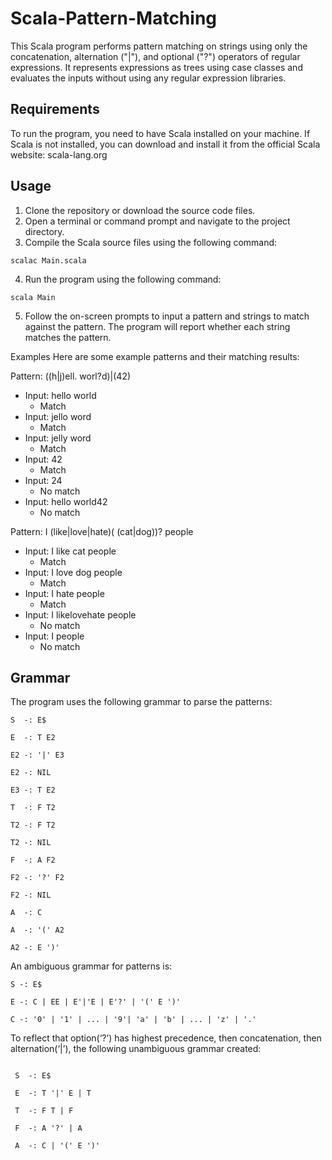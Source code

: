 # Scala-Pattern-Matching
This Scala program performs pattern matching on strings using only the concatenation, alternation ("|"), and optional ("?") operators of regular expressions. It represents expressions as trees using case classes and evaluates the inputs without using any regular expression libraries.

## Requirements
To run the program, you need to have Scala installed on your machine. If Scala is not installed, you can download and install it from the official Scala website: scala-lang.org

## Usage
1. Clone the repository or download the source code files.
2. Open a terminal or command prompt and navigate to the project directory.
3. Compile the Scala source files using the following command:
```
scalac Main.scala
```
4. Run the program using the following command:
```
scala Main
```
5. Follow the on-screen prompts to input a pattern and strings to match against the pattern. The program will report whether each string matches the pattern.

Examples
Here are some example patterns and their matching results:

Pattern: ((h|j)ell. worl?d)|(42)

- Input: hello world
    - Match
- Input: jello word
    - Match
- Input: jelly word
    - Match
- Input: 42
    - Match
- Input: 24
    - No match
- Input: hello world42
    - No match

Pattern: I (like|love|hate)( (cat|dog))? people

- Input: I like cat people
    - Match
- Input: I love dog people
    - Match
- Input: I hate people
    - Match
- Input: I likelovehate people
    - No match
- Input: I people
    - No match

## Grammar
The program uses the following grammar to parse the patterns:
```
S  -: E$

E  -: T E2

E2 -: '|' E3

E2 -: NIL

E3 -: T E2

T  -: F T2

T2 -: F T2

T2 -: NIL

F  -: A F2

F2 -: '?' F2

F2 -: NIL

A  -: C

A  -: '(' A2

A2 -: E ')'

```

An ambiguous grammar for patterns is:
```
S -: E$ 

E -: C | EE | E'|'E | E'?' | '(' E ')'

C -: '0' | '1' | ... | '9'| 'a' | 'b' | ... | 'z' | '.'
```

To reflect that option(‘?’) has highest precedence, then concatenation, then alternation(‘|’), the following unambiguous grammar created:
```

 S  -: E$
 
 E  -: T '|' E | T
 
 T  -: F T | F
 
 F  -: A '?' | A
 
 A  -: C | '(' E ')'
 ```
